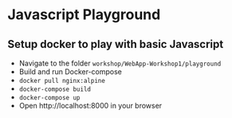 # Javascript Playground

## Setup docker to play with basic Javascript
- Navigate to the folder `workshop/WebApp-Workshop1/playground`
- Build and run Docker-compose
- `docker pull nginx:alpine`
- `docker-compose build`
- `docker-compose up`
- Open http://localhost:8000 in your browser
